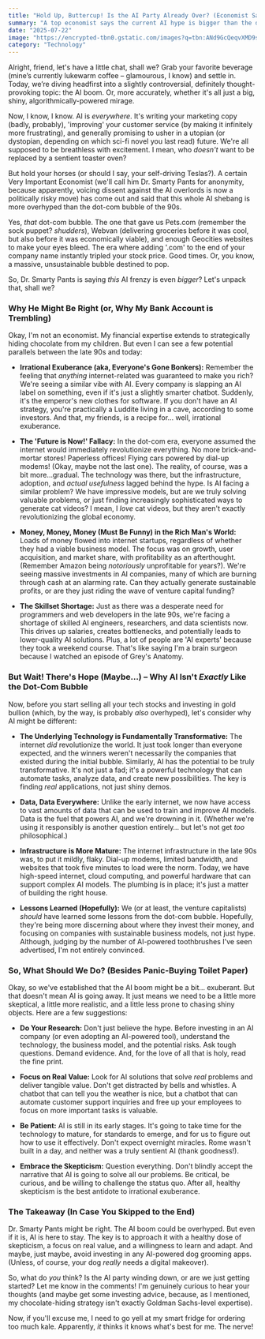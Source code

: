 ```yaml
---
title: "Hold Up, Buttercup! Is the AI Party Already Over? (Economist Says 'Probably')"
summary: "A top economist says the current AI hype is bigger than the dot-com bubble! Are we all just chasing digital rainbows? Let's dive into why someone so smart thinks AI might be the 21st century's equivalent of Pets.com."
date: "2025-07-22"
image: "https://encrypted-tbn0.gstatic.com/images?q=tbn:ANd9GcQeqvXMD9sKakPE7E3nEgCLNWnm-DsmBfpCgQ&s"
category: "Technology"
---
```


Alright, friend, let's have a little chat, shall we? Grab your favorite beverage (mine’s currently lukewarm coffee – glamourous, I know) and settle in. Today, we’re diving headfirst into a slightly controversial, definitely thought-provoking topic: the AI boom. Or, more accurately, whether it's all just a big, shiny, algorithmically-powered mirage.

Now, I know, I know. AI is _everywhere_. It's writing your marketing copy (badly, probably), 'improving' your customer service (by making it infinitely more frustrating), and generally promising to usher in a utopian (or dystopian, depending on which sci-fi novel you last read) future. We're all supposed to be breathless with excitement. I mean, who _doesn't_ want to be replaced by a sentient toaster oven?

But hold your horses (or should I say, your self-driving Teslas?). A certain Very Important Economist (we'll call him Dr. Smarty Pants for anonymity, because apparently, voicing dissent against the AI overlords is now a politically risky move) has come out and said that this whole AI shebang is more overhyped than the dot-com bubble of the 90s.

Yes, _that_ dot-com bubble. The one that gave us Pets.com (remember the sock puppet? _shudders_), Webvan (delivering groceries before it was cool, but also before it was economically viable), and enough Geocities websites to make your eyes bleed. The era where adding '.com' to the end of your company name instantly tripled your stock price. Good times. Or, you know, a massive, unsustainable bubble destined to pop.

So, Dr. Smarty Pants is saying _this_ AI frenzy is even _bigger_? Let's unpack that, shall we?

### Why He Might Be Right (or, Why My Bank Account is Trembling)

Okay, I'm not an economist. My financial expertise extends to strategically hiding chocolate from my children. But even I can see a few potential parallels between the late 90s and today:

- **Irrational Exuberance (aka, Everyone's Gone Bonkers):** Remember the feeling that _anything_ internet-related was guaranteed to make you rich? We're seeing a similar vibe with AI. Every company is slapping an AI label on something, even if it's just a slightly smarter chatbot. Suddenly, it's the emperor's new clothes for software. If you don't have an AI strategy, you're practically a Luddite living in a cave, according to some investors. And that, my friends, is a recipe for… well, irrational exuberance.

- **The 'Future is Now!' Fallacy:** In the dot-com era, everyone assumed the internet would immediately revolutionize everything. No more brick-and-mortar stores! Paperless offices! Flying cars powered by dial-up modems! (Okay, maybe not the last one). The reality, of course, was a bit more…gradual. The technology was there, but the infrastructure, adoption, and _actual usefulness_ lagged behind the hype. Is AI facing a similar problem? We have impressive models, but are we truly solving valuable problems, or just finding increasingly sophisticated ways to generate cat videos? I mean, I _love_ cat videos, but they aren't exactly revolutionizing the global economy.

- **Money, Money, Money (Must Be Funny) in the Rich Man's World:** Loads of money flowed into internet startups, regardless of whether they had a viable business model. The focus was on growth, user acquisition, and market share, with profitability as an afterthought. (Remember Amazon being _notoriously_ unprofitable for years?). We're seeing massive investments in AI companies, many of which are burning through cash at an alarming rate. Can they actually generate sustainable profits, or are they just riding the wave of venture capital funding?

- **The Skillset Shortage:** Just as there was a desperate need for programmers and web developers in the late 90s, we're facing a shortage of skilled AI engineers, researchers, and data scientists now. This drives up salaries, creates bottlenecks, and potentially leads to lower-quality AI solutions. Plus, a lot of people are 'AI experts' because they took a weekend course. That's like saying I'm a brain surgeon because I watched an episode of Grey's Anatomy.

### But Wait! There's Hope (Maybe...) – Why AI Isn't _Exactly_ Like the Dot-Com Bubble

Now, before you start selling all your tech stocks and investing in gold bullion (which, by the way, is probably _also_ overhyped), let's consider why AI might be different:

- **The Underlying Technology is Fundamentally Transformative:** The internet _did_ revolutionize the world. It just took longer than everyone expected, and the winners weren't necessarily the companies that existed during the initial bubble. Similarly, AI has the potential to be truly transformative. It's not just a fad; it's a powerful technology that can automate tasks, analyze data, and create new possibilities. The key is finding _real_ applications, not just shiny demos.

- **Data, Data Everywhere:** Unlike the early internet, we now have access to vast amounts of data that can be used to train and improve AI models. Data is the fuel that powers AI, and we're drowning in it. (Whether we're using it responsibly is another question entirely… but let's not get _too_ philosophical.)

- **Infrastructure is More Mature:** The internet infrastructure in the late 90s was, to put it mildly, flaky. Dial-up modems, limited bandwidth, and websites that took five minutes to load were the norm. Today, we have high-speed internet, cloud computing, and powerful hardware that can support complex AI models. The plumbing is in place; it's just a matter of building the right house.

- **Lessons Learned (Hopefully):** We (or at least, the venture capitalists) _should_ have learned some lessons from the dot-com bubble. Hopefully, they're being more discerning about where they invest their money, and focusing on companies with sustainable business models, not just hype. Although, judging by the number of AI-powered toothbrushes I've seen advertised, I'm not entirely convinced.

### So, What Should We Do? (Besides Panic-Buying Toilet Paper)

Okay, so we've established that the AI boom might be a bit… exuberant. But that doesn't mean AI is going away. It just means we need to be a little more skeptical, a little more realistic, and a little less prone to chasing shiny objects. Here are a few suggestions:

- **Do Your Research:** Don't just believe the hype. Before investing in an AI company (or even adopting an AI-powered tool), understand the technology, the business model, and the potential risks. Ask tough questions. Demand evidence. And, for the love of all that is holy, read the fine print.

- **Focus on Real Value:** Look for AI solutions that solve _real_ problems and deliver tangible value. Don't get distracted by bells and whistles. A chatbot that can tell you the weather is nice, but a chatbot that can automate customer support inquiries and free up your employees to focus on more important tasks is valuable.

- **Be Patient:** AI is still in its early stages. It's going to take time for the technology to mature, for standards to emerge, and for us to figure out how to use it effectively. Don't expect overnight miracles. Rome wasn't built in a day, and neither was a truly sentient AI (thank goodness!).

- **Embrace the Skepticism:** Question everything. Don't blindly accept the narrative that AI is going to solve all our problems. Be critical, be curious, and be willing to challenge the status quo. After all, healthy skepticism is the best antidote to irrational exuberance.

### The Takeaway (In Case You Skipped to the End)

Dr. Smarty Pants might be right. The AI boom could be overhyped. But even if it is, AI is here to stay. The key is to approach it with a healthy dose of skepticism, a focus on real value, and a willingness to learn and adapt. And maybe, just maybe, avoid investing in any AI-powered dog grooming apps. (Unless, of course, your dog _really_ needs a digital makeover).

So, what do _you_ think? Is the AI party winding down, or are we just getting started? Let me know in the comments! I'm genuinely curious to hear your thoughts (and maybe get some investing advice, because, as I mentioned, my chocolate-hiding strategy isn't exactly Goldman Sachs-level expertise).

Now, if you'll excuse me, I need to go yell at my smart fridge for ordering too much kale. Apparently, _it_ thinks it knows what's best for me. The nerve!
